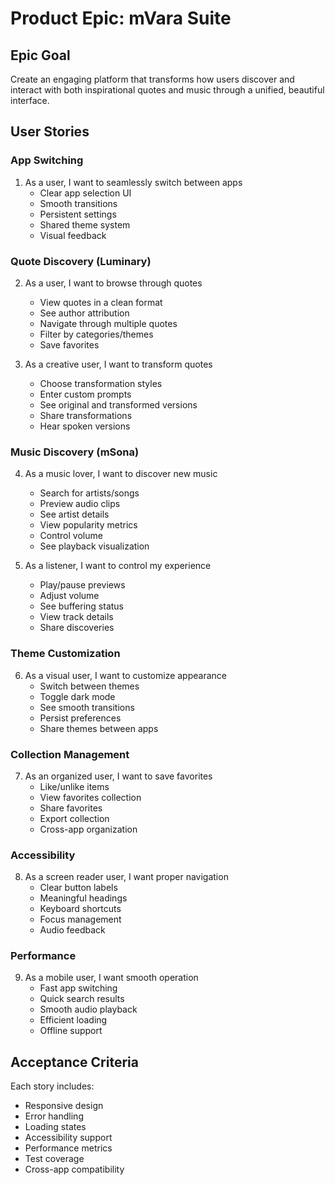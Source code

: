 # Product Epic: mVara Suite

## Epic Goal
Create an engaging platform that transforms how users discover and interact with both inspirational quotes and music through a unified, beautiful interface.

## User Stories

### App Switching
1. As a user, I want to seamlessly switch between apps
   - Clear app selection UI
   - Smooth transitions
   - Persistent settings
   - Shared theme system
   - Visual feedback

### Quote Discovery (Luminary)
2. As a user, I want to browse through quotes
   - View quotes in a clean format
   - See author attribution
   - Navigate through multiple quotes
   - Filter by categories/themes
   - Save favorites

3. As a creative user, I want to transform quotes
   - Choose transformation styles
   - Enter custom prompts
   - See original and transformed versions
   - Share transformations
   - Hear spoken versions

### Music Discovery (mSona)
4. As a music lover, I want to discover new music
   - Search for artists/songs
   - Preview audio clips
   - See artist details
   - View popularity metrics
   - Control volume
   - See playback visualization

5. As a listener, I want to control my experience
   - Play/pause previews
   - Adjust volume
   - See buffering status
   - View track details
   - Share discoveries

### Theme Customization
6. As a visual user, I want to customize appearance
   - Switch between themes
   - Toggle dark mode
   - See smooth transitions
   - Persist preferences
   - Share themes between apps

### Collection Management
7. As an organized user, I want to save favorites
   - Like/unlike items
   - View favorites collection
   - Share favorites
   - Export collection
   - Cross-app organization

### Accessibility
8. As a screen reader user, I want proper navigation
   - Clear button labels
   - Meaningful headings
   - Keyboard shortcuts
   - Focus management
   - Audio feedback

### Performance
9. As a mobile user, I want smooth operation
   - Fast app switching
   - Quick search results
   - Smooth audio playback
   - Efficient loading
   - Offline support

## Acceptance Criteria
Each story includes:
- Responsive design
- Error handling
- Loading states
- Accessibility support
- Performance metrics
- Test coverage
- Cross-app compatibility